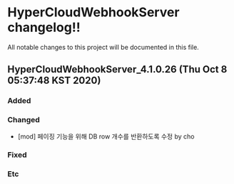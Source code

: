 # HyperCloudWebhookServer changelog!!
All notable changes to this project will be documented in this file.

<!-------------------- v4.1.0.26 start -------------------->

## HyperCloudWebhookServer_4.1.0.26 (Thu Oct  8 05:37:48 KST 2020)

### Added

### Changed
  - [mod] 페이징 기능을 위해 DB row 개수를 반환하도록 수정 by cho

### Fixed

### Etc

<!--------------------- v4.1.0.26 end --------------------->
